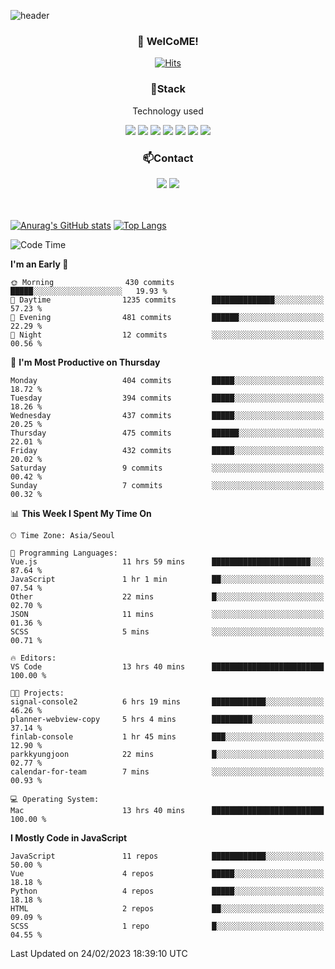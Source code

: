 ![header](https://capsule-render.vercel.app/api?type=waving&color=gradient&height=200&text=Kyungjoon&fontAlign=70&fontAlignY=40&animation=twinkling)

<h3 align="center">👋 WelCoME!</h3>

<div align=center>
  
[![Hits](https://hits.seeyoufarm.com/api/count/incr/badge.svg?url=https%3A%2F%2Fgithub.com%2Fuvula6921&count_bg=%2322BAC9&title_bg=%23827F7F&icon=iconify.svg&icon_color=%2325A27F&title=visits&edge_flat=false)](https://hits.seeyoufarm.com)
  
</div>
<h3 align="center">📌Stack</h3>
<p align="center">Technology used</p>
<div align="center"><img src="https://img.shields.io/badge/HTML5-E34F26?style=flat-square&logo=HTML5&logoColor=white"></img> <img src="https://img.shields.io/badge/CSS3-0A84FF?style=flat-square&logo=CSS3&logoColor=white"></img> <img src="https://img.shields.io/badge/JavaScript-FFCD11?style=flat-square&logo=JavaScript&logoColor=white"></img> <img src="https://img.shields.io/badge/React-00BCF6?style=flat-square&logo=React&logoColor=white"></img> <img src="https://img.shields.io/badge/jQuery-3655FF?style=flat-square&logo=jQuery&logoColor=white"></img> <img src="https://img.shields.io/badge/Ruby-E0115F?style=flat-square&logo=Ruby&logoColor=white"></img> <img src="https://img.shields.io/badge/Python-4B8BBE?style=flat-square&logo=Python&logoColor=white"></img></div>

<h3 align="center">📫Contact</h3>
<div align="center"><a href="https://velog.io/@uvula6921/"><img src="https://img.shields.io/badge/Blog-20c997?style=flat-square&logo=V&logoColor=white"/></a> <a href="pkj6921@gmail.com"><img src="https://img.shields.io/badge/Gmail-EA4335?style=flat-square&logo=Gmail&logoColor=white"/></a></div>
<br>
<br>

[![Anurag's GitHub stats](https://github-readme-stats.vercel.app/api?username=uvula6921&hide=stars,issues&show_icons=true&count_private=true&theme=tokyonight)](https://github.com/anuraghazra/github-readme-stats)
[![Top Langs](https://github-readme-stats.vercel.app/api/top-langs/?username=uvula6921&hide=css,jupyter%20notebook,html&exclude_repo=uvula6921,uvula6921.github.io&layout=compact&langs_count=8)](https://github.com/anuraghazra/github-readme-stats)

<!--START_SECTION:waka-->
![Code Time](http://img.shields.io/badge/Code%20Time-1%2C435%20hrs%2016%20mins-blue)

**I'm an Early 🐤** 

```text
🌞 Morning                430 commits         █████░░░░░░░░░░░░░░░░░░░░   19.93 % 
🌆 Daytime                1235 commits        ██████████████░░░░░░░░░░░   57.23 % 
🌃 Evening                481 commits         ██████░░░░░░░░░░░░░░░░░░░   22.29 % 
🌙 Night                  12 commits          ░░░░░░░░░░░░░░░░░░░░░░░░░   00.56 % 
```
📅 **I'm Most Productive on Thursday** 

```text
Monday                   404 commits         █████░░░░░░░░░░░░░░░░░░░░   18.72 % 
Tuesday                  394 commits         █████░░░░░░░░░░░░░░░░░░░░   18.26 % 
Wednesday                437 commits         █████░░░░░░░░░░░░░░░░░░░░   20.25 % 
Thursday                 475 commits         ██████░░░░░░░░░░░░░░░░░░░   22.01 % 
Friday                   432 commits         █████░░░░░░░░░░░░░░░░░░░░   20.02 % 
Saturday                 9 commits           ░░░░░░░░░░░░░░░░░░░░░░░░░   00.42 % 
Sunday                   7 commits           ░░░░░░░░░░░░░░░░░░░░░░░░░   00.32 % 
```


📊 **This Week I Spent My Time On** 

```text
🕑︎ Time Zone: Asia/Seoul

💬 Programming Languages: 
Vue.js                   11 hrs 59 mins      ██████████████████████░░░   87.64 % 
JavaScript               1 hr 1 min          ██░░░░░░░░░░░░░░░░░░░░░░░   07.54 % 
Other                    22 mins             █░░░░░░░░░░░░░░░░░░░░░░░░   02.70 % 
JSON                     11 mins             ░░░░░░░░░░░░░░░░░░░░░░░░░   01.36 % 
SCSS                     5 mins              ░░░░░░░░░░░░░░░░░░░░░░░░░   00.71 % 

🔥 Editors: 
VS Code                  13 hrs 40 mins      █████████████████████████   100.00 % 

🐱‍💻 Projects: 
signal-console2          6 hrs 19 mins       ████████████░░░░░░░░░░░░░   46.26 % 
planner-webview-copy     5 hrs 4 mins        █████████░░░░░░░░░░░░░░░░   37.14 % 
finlab-console           1 hr 45 mins        ███░░░░░░░░░░░░░░░░░░░░░░   12.90 % 
parkkyungjoon            22 mins             █░░░░░░░░░░░░░░░░░░░░░░░░   02.77 % 
calendar-for-team        7 mins              ░░░░░░░░░░░░░░░░░░░░░░░░░   00.93 % 

💻 Operating System: 
Mac                      13 hrs 40 mins      █████████████████████████   100.00 % 
```

**I Mostly Code in JavaScript** 

```text
JavaScript               11 repos            ████████████░░░░░░░░░░░░░   50.00 % 
Vue                      4 repos             █████░░░░░░░░░░░░░░░░░░░░   18.18 % 
Python                   4 repos             █████░░░░░░░░░░░░░░░░░░░░   18.18 % 
HTML                     2 repos             ██░░░░░░░░░░░░░░░░░░░░░░░   09.09 % 
SCSS                     1 repo              █░░░░░░░░░░░░░░░░░░░░░░░░   04.55 % 
```




 Last Updated on 24/02/2023 18:39:10 UTC
<!--END_SECTION:waka-->
